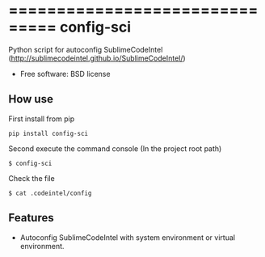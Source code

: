 ===============================
config-sci
===============================

Python script for autoconfig SublimeCodeIntel (http://sublimecodeintel.github.io/SublimeCodeIntel/)

* Free software: BSD license

How use
--------

First install from pip

```text
pip install config-sci
```

Second execute the command console (In the project root path)

```text
$ config-sci
```

Check the file

```text
$ cat .codeintel/config
```

Features
--------

* Autoconfig SublimeCodeIntel with system environment or virtual environment.
